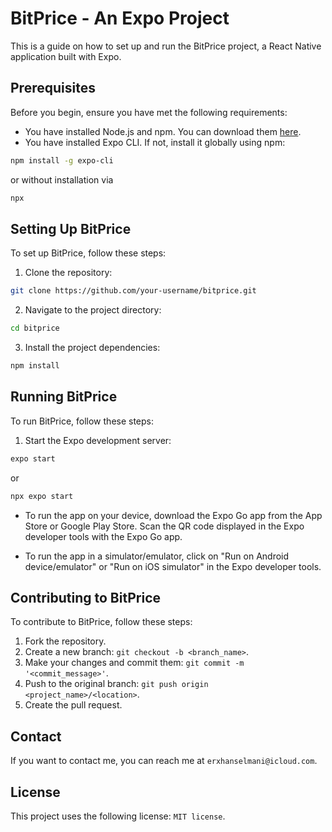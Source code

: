 # BitPrice - An Expo Project

This is a guide on how to set up and run the BitPrice project, a React Native application built with Expo.

## Prerequisites

Before you begin, ensure you have met the following requirements:

- You have installed Node.js and npm. You can download them [here](https://nodejs.org/en/download/).
- You have installed Expo CLI. If not, install it globally using npm:

```bash
npm install -g expo-cli
```

or without installation via

```bash
npx
```

## Setting Up BitPrice

To set up BitPrice, follow these steps:

1. Clone the repository:

```bash
git clone https://github.com/your-username/bitprice.git
```

2. Navigate to the project directory:

```bash
cd bitprice
```

3. Install the project dependencies:

```bash
npm install
```

## Running BitPrice

To run BitPrice, follow these steps:

1. Start the Expo development server:

```bash
expo start
```

or 

```bash
npx expo start
```

- To run the app on your device, download the Expo Go app from the App Store or Google Play Store. Scan the QR code displayed in the Expo developer tools with the Expo Go app.

- To run the app in a simulator/emulator, click on "Run on Android device/emulator" or "Run on iOS simulator" in the Expo developer tools.

## Contributing to BitPrice

To contribute to BitPrice, follow these steps:

1. Fork the repository.
2. Create a new branch: `git checkout -b <branch_name>`.
3. Make your changes and commit them: `git commit -m '<commit_message>'`.
4. Push to the original branch: `git push origin <project_name>/<location>`.
5. Create the pull request.

## Contact

If you want to contact me, you can reach me at `erxhanselmani@icloud.com`.

## License

This project uses the following license: `MIT license`.
